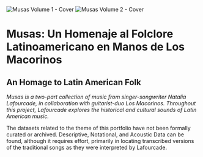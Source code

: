 ![Musas Volume 1 - Cover](https://i.imgur.com/A64Vgf7.jpg) ![Musas Volume 2 - Cover](https://i.imgur.com/ILIU9J7.jpg)
# Musas: Un Homenaje al Folclore Latinoamericano en Manos de Los Macorinos   
## An Homage to Latin American Folk

*Musas is a two-part collection of music from singer-songwriter Natalia Lafourcade, in collaboration with guitarist-duo Los Macorinos. Throughout this project, Lafourcade explores the historical and cultural sounds of Latin American music.*

The datasets related to the theme of this portfolio have not been formally curated or archived. Descriptive, Notational, and Acoustic Data can be found, although it requires effort, primarily in locating transcribed versions of the traditional songs as they were interpreted by Lafourcade. 

